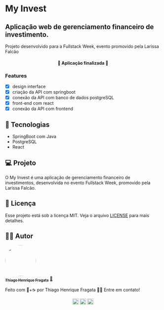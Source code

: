 # My Invest

## Aplicação web de gerenciamento financeiro de investimento.

Projeto desenvolvido para a Fullstack Week, evento promovido pela Larissa Falcão

<h4 align="center"> 
 🚧 Aplicação finalizada 🚧
</h4>

### Features

- [x] design interface
- [x] criação da API com springboot
- [x] conexão da API com banco de dados postgreSQL
- [x] front-end com react
- [x] conexão da API com frontend

## 🚀 Tecnologias

- SpringBoot com Java
- PostgreSQL
- React

## 💻 Projeto

O My Invest é uma aplicação de gerenciamento financeiro de investimentos, desenvolvida no evento Fullstack Week, promovido pela Larissa Falcão.

## :memo: Licença

Esse projeto está sob a licença MIT. Veja o arquivo [LICENSE](LICENSE.md) para mais detalhes.

## 🐱‍👤 Autor

<a href="https://github.com/ThiagoFragata.png">
 <img style="border-radius: 50%;" src="https://github.com/ThiagoFragata.png" width="100px;" alt=""/>
 <br />
 <sub><b>Thiago Henrique Fragata</b></sub></a> <a href="https://app.rocketseat.com.br/me/thiago-fragata-6969" title="Thiago Henrique Fragata">🚀</a>

Feito com 🧡+☕ por Thiago Henrique Fragata 👋🏽 Entre em contato!

<p align="center">
<a href="https://www.linkedin.com/in/thiago-henrique-fragata-2603b5207/" target="blank"><img align="center" src="https://cdn.jsdelivr.net/npm/simple-icons@3.0.1/icons/linkedin.svg" alt="thiagofragata" height="20" width="20" /></a>
<a href="https://www.facebook.com/tfragata" target="blank"><img align="center" src="https://cdn.jsdelivr.net/npm/simple-icons@3.0.1/icons/facebook.svg" alt="thiagofragata" height="20" width="20" /></a>
<a href="https://www.instagram.com/_thiagofragata/" target="blank"><img align="center" src="https://cdn.jsdelivr.net/npm/simple-icons@3.0.1/icons/instagram.svg" alt="thiagofragata" height="20" width="20" /></a>
</p>
